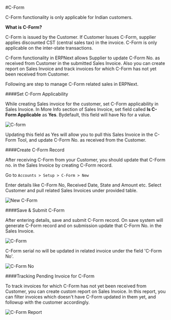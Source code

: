 #C-Form

C-Form functionality is only applicable for Indian customers.

**What is C-Form?**

C-Form is issued by the Customer. If Customer Issues C-Form, supplier applies discounted CST (central sales tax) in the invoice. C-Form is only applicable on the inter-state transactions.

C-Form functionality in ERPNext allows Supplier to update C-Form No. as received from Customer in the submitted Sales Invoice. Also you can create report on Sales Invoice and track invoices for which C-Form has not yet been received from Customer.

Following are step to manage C-Form related sales in ERPNext.

####Set C-Form Applicability

While creating Sales invoice for the customer, set C-Form applicability in Sales Invoice. In More Info section of Sales Invoice, set field called **Is C-Form Applicable** as **Yes**. Bydefault, this field will have No for a value.
 
![C-form](/docs/assets/img/articles/Selection_0028c9f9a.png)

Updating this field as Yes will allow you to pull this Sales Invoice in the C-Form Tool, and update C-Form No. as received from the Customer.

####Create C-Form Record

After receiving C-Form from your Customer, you should update that C-Form no. in the Sales Invoice by creating C-Form record.

Go to `Accounts > Setup > C-Form > New`

Enter details like C-Form No, Received Date, State and Amount etc. Select Customer and pull related Sales Invoices under provided table.

![New C-Form](/docs/assets/img/articles/Selection_020f01c1e.png)

####Save & Submit C-Form

After entering details, save and submit C-Form record. On save system will generate C-Form record and on submission update that C-Form No. in the Sales Invoice.

![C-Form](/docs/assets/img/articles/Selection_02178f9d6.png)

C-Form serial no will be updated in related invoice under the field 'C-Form No'.

![C-Form No](/docs/assets/img/articles/Selection_022b7c6d5.png)

####Tracking Pending Invoice for C-Form

To track invoices for which C-Form has not yet been received from Customer, you can create custom report on Sales Invoice. In this report, you can filter invoices which doesn't have C-Form updated in them yet, and followup with the customer accordingly.

![C-Form Report](/docs/assets/img/articles/Selection_026.png)

<!-- markdown -->
